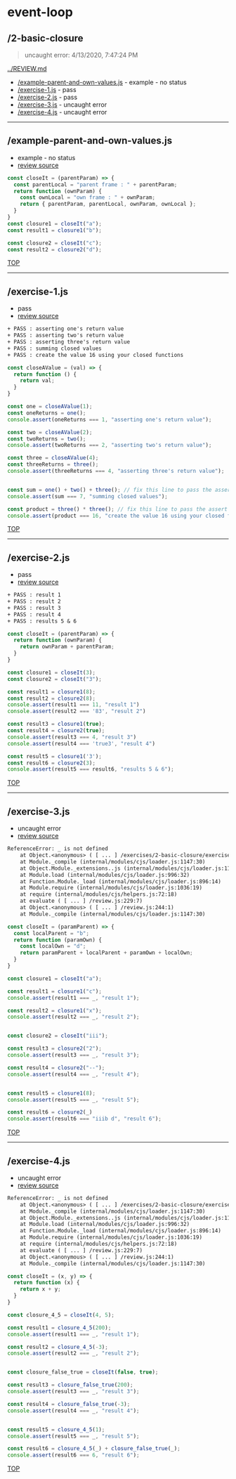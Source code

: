 # event-loop 

## /2-basic-closure

> uncaught error: 4/13/2020, 7:47:24 PM 

[../REVIEW.md](../REVIEW.md)

* [/example-parent-and-own-values.js](#example-parent-and-own-valuesjs) - example - no status
* [/exercise-1.js](#exercise-1js) - pass
* [/exercise-2.js](#exercise-2js) - pass
* [/exercise-3.js](#exercise-3js) - uncaught error
* [/exercise-4.js](#exercise-4js) - uncaught error

---

## /example-parent-and-own-values.js

* example - no status
* [review source](./example-parent-and-own-values.js)

```js
const closeIt = (parentParam) => {
  const parentLocal = "parent frame : " + parentParam;
  return function (ownParam) {
    const ownLocal = "own frame : " + ownParam;
    return { parentParam, parentLocal, ownParam, ownLocal };
  }
}
const closure1 = closeIt("a");
const result1 = closure1("b");

const closure2 = closeIt("c");
const result2 = closure2("d");

```

[TOP](#event-loop)

---

## /exercise-1.js

* pass
* [review source](./exercise-1.js)

```txt
+ PASS : asserting one's return value
+ PASS : asserting two's return value
+ PASS : asserting three's return value
+ PASS : summing closed values
+ PASS : create the value 16 using your closed functions
```

```js
const closeAValue = (val) => {
  return function () {
    return val;
  }
}

const one = closeAValue(1);
const oneReturns = one();
console.assert(oneReturns === 1, "asserting one's return value");

const two = closeAValue(2);
const twoReturns = two();
console.assert(twoReturns === 2, "asserting two's return value");

const three = closeAValue(4);
const threeReturns = three();
console.assert(threeReturns === 4, "asserting three's return value");


const sum = one() + two() + three(); // fix this line to pass the assert
console.assert(sum === 7, "summing closed values");

const product = three() * three(); // fix this line to pass the assert
console.assert(product === 16, "create the value 16 using your closed functions");

```

[TOP](#event-loop)

---

## /exercise-2.js

* pass
* [review source](./exercise-2.js)

```txt
+ PASS : result 1
+ PASS : result 2
+ PASS : result 3
+ PASS : result 4
+ PASS : results 5 & 6
```

```js
const closeIt = (parentParam) => {
  return function (ownParam) {
    return ownParam + parentParam;
  }
}

const closure1 = closeIt(3);
const closure2 = closeIt("3");

const result1 = closure1(8);
const result2 = closure2(8);
console.assert(result1 === 11, "result 1")
console.assert(result2 === '83', "result 2")

const result3 = closure1(true);
const result4 = closure2(true);
console.assert(result3 === 4, "result 3")
console.assert(result4 === 'true3', "result 4")

const result5 = closure1('3');
const result6 = closure2(3);
console.assert(result5 === result6, "results 5 & 6");

```

[TOP](#event-loop)

---

## /exercise-3.js

* uncaught error
* [review source](./exercise-3.js)

```txt
ReferenceError: _ is not defined
    at Object.<anonymous> ( [ ... ] /exercises/2-basic-closure/exercise-3.js:12:28)
    at Module._compile (internal/modules/cjs/loader.js:1147:30)
    at Object.Module._extensions..js (internal/modules/cjs/loader.js:1167:10)
    at Module.load (internal/modules/cjs/loader.js:996:32)
    at Function.Module._load (internal/modules/cjs/loader.js:896:14)
    at Module.require (internal/modules/cjs/loader.js:1036:19)
    at require (internal/modules/cjs/helpers.js:72:18)
    at evaluate ( [ ... ] /review.js:229:7)
    at Object.<anonymous> ( [ ... ] /review.js:244:1)
    at Module._compile (internal/modules/cjs/loader.js:1147:30)
```

```js
const closeIt = (paramParent) => {
  const localParent = "b";
  return function (paramOwn) {
    const localOwn = "d";
    return paramParent + localParent + paramOwn + localOwn;
  }
}

const closure1 = closeIt("a");

const result1 = closure1("c");
console.assert(result1 === _, "result 1");

const result2 = closure1("x");
console.assert(result2 === _, "result 2");


const closure2 = closeIt("iii");

const result3 = closure2("2");
console.assert(result3 === _, "result 3");

const result4 = closure2("--");
console.assert(result4 === _, "result 4");


const result5 = closure1(8);
console.assert(result5 === _, "result 5");

const result6 = closure2(_)
console.assert(result6 === "iiib d", "result 6");

```

[TOP](#event-loop)

---

## /exercise-4.js

* uncaught error
* [review source](./exercise-4.js)

```txt
ReferenceError: _ is not defined
    at Object.<anonymous> ( [ ... ] /exercises/2-basic-closure/exercise-4.js:10:28)
    at Module._compile (internal/modules/cjs/loader.js:1147:30)
    at Object.Module._extensions..js (internal/modules/cjs/loader.js:1167:10)
    at Module.load (internal/modules/cjs/loader.js:996:32)
    at Function.Module._load (internal/modules/cjs/loader.js:896:14)
    at Module.require (internal/modules/cjs/loader.js:1036:19)
    at require (internal/modules/cjs/helpers.js:72:18)
    at evaluate ( [ ... ] /review.js:229:7)
    at Object.<anonymous> ( [ ... ] /review.js:244:1)
    at Module._compile (internal/modules/cjs/loader.js:1147:30)
```

```js
const closeIt = (x, y) => {
  return function (x) {
    return x + y;
  }
}

const closure_4_5 = closeIt(4, 5);

const result1 = closure_4_5(200);
console.assert(result1 === _, "result 1");

const result2 = closure_4_5(-3);
console.assert(result2 === _, "result 2");


const closure_false_true = closeIt(false, true);

const result3 = closure_false_true(200);
console.assert(result3 === _, "result 3");

const result4 = closure_false_true(-3);
console.assert(result4 === _, "result 4");


const result5 = closure_4_5(1);
console.assert(result5 === _, "result 5");

const result6 = closure_4_5(_) + closure_false_true(_);
console.assert(result6 === 6, "result 6");

```

[TOP](#event-loop)

